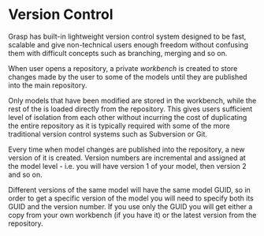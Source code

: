 # Version Control

Grasp has built-in lightweight version control system designed to be fast, scalable and give non-technical users enough freedom without confusing them with difficult concepts such as branching, merging and so on.

When user opens a repository, a private *workbench* is created to store changes made by the user to some of the models until they are published into the main repository.

Only models that have been modified are stored in the workbench, while the rest of the is loaded directly from the repository. This gives users sufficient level of isolation from each other without incurring the cost of duplicating the entire repository as it is typically required with some of the more traditional version control systems such as Subversion or Git.

Every time when model changes are published into the repository, a new version of it is created. Version numbers are incremental and assigned at the model level - i.e. you will have version 1 of your model, then version 2 and so on.

Different versions of the same model will have the same model GUID, so in order to get a specific version of the model you will need to specify both its GUID and the version number. If you use only the GUID you will get either a copy from your own workbench (if you have it) or the latest version from the repository.
